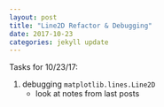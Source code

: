 ```yaml
---
layout: post
title: "Line2D Refactor & Debugging"
date: 2017-10-23
categories: jekyll update
---
```


Tasks for 10/23/17:
1. debugging `matplotlib.lines.Line2D`
    * look at notes from last posts
